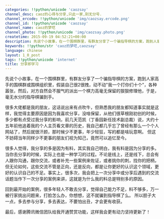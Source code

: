 ```yaml
---
categories: !!python/unicode 'caozsay'
channel_desc: caoz的心得与分享,只此一家,别无分号.
channel_ercode: !!python/unicode 'img/caozsay.ercode.png'
channel_id: !!python/unicode 'caozsay'
channel_name: caoz的梦呓
channel_photo: !!python/unicode 'img/caozsay.photo.png'
createtime: 2015-09-19 04:52:21+00:00
description: 先说个小故事，在一个围棋群里，有群友分享了一个骗指导棋的方案，跑到人家高手的围棋群或围棋组织里，假装自己很
keywords: !!python/str 'caoz的梦呓,caozsay'
language: chinese
layout: 1_0_post
tags: !!python/unicode 'internet'
title: 分享即学习
---
```

<div class="rich_media_content" id="js_content">
<p>
         先说个小故事，在一个围棋群里，有群友分享了一个骗指导棋的方案，跑到人家高手的围棋群或围棋组织里，假装自己很2很拽，动不动"我一个打你们十个"，各种嚣张，然后，对方自然会不服气的派出一个棋力高毫无保留的狠狠修理他，于是，毫无水分的指导棋骗到手。
        </p>
<p>
</p>
<p>
         很多大佬都是我的朋友，这话说出来有点吹牛，但熟悉我的朋友都知道事实就是这样，我觉得主要原因是因为我喜欢分享，没啥保留，从他们很草根刚初创的时候，多少都有点受过我分享的影响，前几天范凯（丁香园新任技术副总裁）说，大约十五年前他追着我的个人主页看文章的历史，我自己都几乎忘了曾经有那么一个个人网站了，然后就很汗颜，那时候少不更事，年少轻狂，写的都是啥玩意啊。 但这不妨碍当年同样少不更事的朋友们视为知己，竟然可以追忆至今。
        </p>
<p>
</p>
<p>
         很多人觉得，我分享的多是因为有料，其实我自己明白，我有料是因为分享的多。当你去分享的时候，实际上也是一种学习的过程。不论是线上，还是线下，总会有人跟你沟通，跟你交流，或者补充一些案例来佐证，或者挑你的刺，找你的把柄，但无论如何，这些交流不管是正向，还是反向，都是让你更好的认识这个领域，更好的认识自己的不足。事实上，很多次，我会把上一次分享中或分享后遇到的交流话题当作下一次分享的案例来讲，这就是为什么我的料总是特别多的原因。
        </p>
<p>
</p>
<p>
         回到最开始的案例，很多年轻人不敢去分享，觉得自己能力不足，料不够多，万一被行家挑出问题来，打脸怎么办，你想想，这不就骗到指导棋了么。 所以胆子大一点，多去参与分享，多去表达，不要怕出丑，才会更有收获。
        </p>
<p>
</p>
<p>
         最后，感谢腾讯微信团队给我开通赞赏功能，这样我会更有动力坚持更新了！
        </p>
</div>